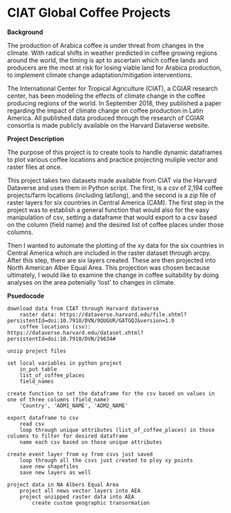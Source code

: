 # CIAT Global Coffee Projects

**Background**

The production of Arabica coffee is under threat from changes in the climate. With radical shifts in weather predicted in coffee growing regions around the world, the timing is apt to ascertain which coffee lands and producers are the most at risk for losing viable land for Arabica production, to implement climate change adaptation/mitigation interventions. 

The International Center for Tropical Agriculture (CIAT), a CGIAR research center, has been modeling the effects of climate change in the coffee producing regions of the world. In September 2018, they published a paper regarding the impact of climate change on coffee production in Latin America. All published data produced through the research of CGIAR consortia is made publicly available on the Harvard Dataverse website. 

**Project Description**

The purpose of this project is to create tools to handle dynamic dataframes to plot various coffee locations and practice projecting muliple vector and raster files at once. 

This project takes two datasets made available from CIAT via the Harvard Dataverse and uses them in Python script. The first, is a csv of 2,194 coffee projects/farm locations (including lat/long), and the second is a zip file of raster layers for six countries in Central America (CAM). The first step in the project was to establish a general function that would also for the easy manipulation of csv, setting a dataframe that would export to a csv based on the column (field name) and the desired list of coffee places under those columns. 

Then I wanted to automate the plotting of the xy data for the six countries in Central America which are included in the raster dataset through arcpy. After this step, there are six layers created. These are then projected into North American Alber Equal Area. This projection was chosen because ultimately, I would like to examine the change in coffee suitability by doing analyses on the area potenially 'lost' to changes in climate. 


**Psuedocode**
```
download data from CIAT through Harvard dataverse
	raster data: https://dataverse.harvard.edu/file.xhtml?persistentId=doi:10.7910/DVN/9QUGUR/GATGQJ&version=1.0
	coffee locations (csv): https://dataverse.harvard.edu/dataset.xhtml?persistentId=doi:10.7910/DVN/29634#

unzip project files 

set local variables in python project
	in_put table
	list_of_coffee_places
	field_names

create function to set the dataframe for the csv based on values in one of three columns (field_name)
	'Country', 'ADM1_NAME', 'ADM2_NAME'

export dataframe to csv
	read csv
	loop through unique attributes (list_of_coffee_places) in those columns to filter for desired dataframe
	name each csv based on those unique attributes

create event layer from xy from csvs just saved
	loop through all the csvs just created to ploy xy points
	save new shapefiles
	save new layers as well

project data in NA Albers Equal Area
	project all news vector layers into AEA
	project unzipped raster data into AEA
		create custom geographic transormation
```



